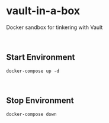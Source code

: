 vault-in-a-box
==============

Docker sandbox for tinkering with Vault

 

Start Environment
-----------------

`docker-compose up -d`

 

Stop Environment
----------------

`docker-compose down`

